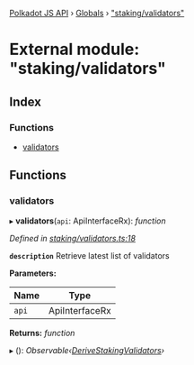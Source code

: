 [Polkadot JS API](../README.md) › [Globals](../globals.md) › ["staking/validators"](_staking_validators_.md)

# External module: "staking/validators"

## Index

### Functions

* [validators](_staking_validators_.md#validators)

## Functions

###  validators

▸ **validators**(`api`: ApiInterfaceRx): *function*

*Defined in [staking/validators.ts:18](https://github.com/polkadot-js/api/blob/0a27f63423/packages/api-derive/src/staking/validators.ts#L18)*

**`description`** Retrieve latest list of validators

**Parameters:**

Name | Type |
------ | ------ |
`api` | ApiInterfaceRx |

**Returns:** *function*

▸ (): *Observable‹[DeriveStakingValidators](../interfaces/_types_.derivestakingvalidators.md)›*
